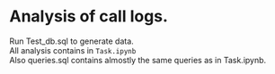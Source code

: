 # Analysis of call logs.  

Run Test_db.sql to generate data.  <br/>
All analysis contains in `Task.ipynb`  
Also queries.sql contains almostly the same queries as in Task.ipynb.
